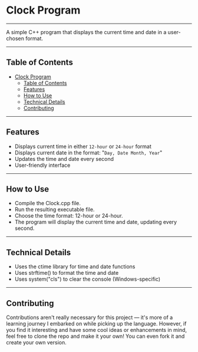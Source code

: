 # Clock Program
----------------
A simple C++ program that displays the current time and date in a user-chosen format.

----------------
## Table of Contents
- [Clock Program](#clock-program)
  - [Table of Contents](#table-of-contents)
  - [Features](#features)
  - [How to Use](#how-to-use)
  - [Technical Details](#technical-details)
  - [Contributing](#contributing)


----------------
## Features
* Displays current time in either `12-hour` or `24-hour` format
* Displays current date in the format: "`Day, Date Month, Year`"
* Updates the time and date every second
* User-friendly interface

----------------
## How to Use
- Compile the Clock.cpp file.
- Run the resulting executable file.
- Choose the time format: 12-hour or 24-hour.
- The program will display the current time and date, updating every second.

----------------
## Technical Details
* Uses the ctime library for time and date functions
* Uses strftime() to format the time and date
* Uses system("cls") to clear the console (Windows-specific)

----------------
## Contributing
Contributions aren't really necessary for this project — it's more of a learning journey I embarked on while picking up the language. However, if you find it interesting and have some cool ideas or enhancements in mind, feel free to clone the repo and make it your own! You can even fork it and create your own version.